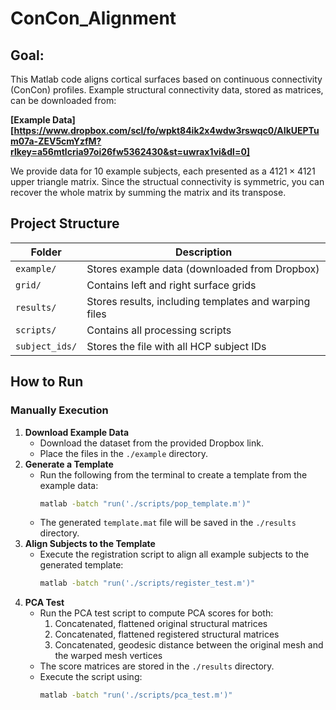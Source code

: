 # ConCon_Alignment

## Goal: 
This Matlab code aligns cortical surfaces based on continuous connectivity (ConCon) profiles. 
Example structural connectivity data, stored as matrices, can be downloaded from:

 **[Example Data][https://www.dropbox.com/scl/fo/wpkt84ik2x4wdw3rswqc0/AIkUEPTum07a-ZEV5cmYzfM?rlkey=a56mtlcria97oi26fw5362430&st=uwrax1vi&dl=0]**
 
We provide data for 10 example subjects, each presented as a $4121\times 4121$ upper triangle matrix. Since the structual connectivity is symmetric, you can recover the whole matrix by summing the matrix and its transpose.
## Project Structure  

| Folder        | Description |
|--------------|-------------------------------------------------------------|
| `example/`   | Stores example data (downloaded from Dropbox) |
| `grid/`      | Contains left and right surface grids |
| `results/`   | Stores results, including templates and warping files |
| `scripts/`   | Contains all processing scripts |
| `subject_ids/` | Stores the file with all HCP subject IDs |


## How to Run
### Manually Execution
1. **Download Example Data**  
   - Download the dataset from the provided Dropbox link.  
   - Place the files in the `./example` directory.  
2. **Generate a Template**  
   - Run the following from the terminal to create a template from the example data:  
     ```sh
     matlab -batch "run('./scripts/pop_template.m')"
     ```
   - The generated `template.mat` file will be saved in the `./results` directory.  
3. **Align Subjects to the Template**  
   - Execute the registration script to align all example subjects to the generated template:  
     ```sh
     matlab -batch "run('./scripts/register_test.m')"
     ```
4. **PCA Test**  
   - Run the PCA test script to compute PCA scores for both:  
     1. Concatenated, flattened original structural matrices  
     2. Concatenated, flattened registered structural matrices  
     3. Concatenated, geodesic distance between the original mesh and the warped mesh vertices
   - The score matrices are stored in the `./results` directory.
   - Execute the script using:  
     ```sh
     matlab -batch "run('./scripts/pca_test.m')"
     ```


